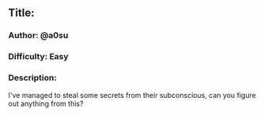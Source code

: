 ## Title: 

### Author: @a0su
### Difficulty: Easy
### Description:
I've managed to steal some secrets from their subconscious, can you figure out anything from this?



